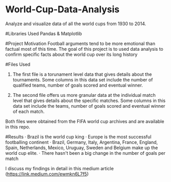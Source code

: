 # World-Cup-Data-Analysis
Analyze and visualize data of all the world cups from 1930 to 2014.

#Libraries Used 
Pandas & Matplotlib

#Project Motivation
Football arguments tend to be more emotional than factual most of this time.
The goal of this project is to used data analysis to confirm specific facts about the world cup over its long history

#Files Used
1) The first file is a torunament level data that gives details about the tournaments. Some columns in this data set include the number of qualified teams, number of goals scored and eventual winner.

2) The second file offers us more granular data at the individual match level that gives details about the specific matches. Some columns in this data set include the teams, number of goals scored and eventual winner of each match.

Both files were obtained from the FIFA world cup archives and are available in this repo.

#Results
· Brazil is the world cup king
· Europe is the most successful footballing continent
· Brazil, Germany, Italy, Argentina, France, England, Spain, Netherlands, Mexico, Uruguay, Sweden and Belgium make up the world cup elite.
· There hasn't been a big change in the number of goals per match

I discuss my findings in detail in this medium article (https://link.medium.com/ewmkn6L7f5)

